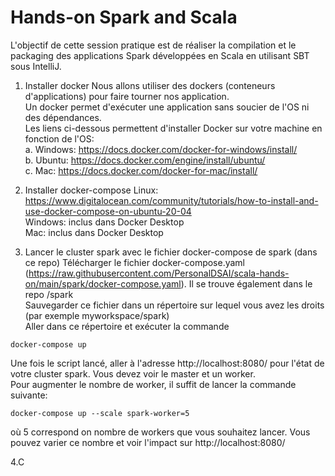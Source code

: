 # Hands-on Spark and Scala

L'objectif de cette session pratique est de réaliser la compilation et le packaging des applications Spark développées en Scala en utilisant SBT sous IntelliJ.  

1. Installer docker
Nous allons utiliser des dockers (conteneurs d'applications) pour faire tourner nos application.  
Un docker permet d'exécuter une application sans soucier de l'OS ni des dépendances.  
Les liens ci-dessous permettent d'installer Docker sur votre machine en fonction de l'OS:  
a. Windows: https://docs.docker.com/docker-for-windows/install/  
b. Ubuntu: https://docs.docker.com/engine/install/ubuntu/  
c. Mac: https://docs.docker.com/docker-for-mac/install/  

2. Installer docker-compose
Linux: https://www.digitalocean.com/community/tutorials/how-to-install-and-use-docker-compose-on-ubuntu-20-04  
Windows: inclus dans Docker Desktop  
Mac: inclus dans Docker Desktop  

3. Lancer le cluster spark avec le fichier docker-compose de spark (dans ce repo)
Télécharger le fichier docker-compose.yaml (https://raw.githubusercontent.com/PersonalDSAI/scala-hands-on/main/spark/docker-compose.yaml). Il se trouve également dans le repo /spark  
Sauvegarder ce fichier dans un répertoire sur lequel vous avez les droits (par exemple myworkspace/spark)  
Aller dans ce répertoire et exécuter la commande
```
docker-compose up
```
Une fois le script lancé, aller à l'adresse http://localhost:8080/ pour l'état de votre cluster spark. Vous devez voir le master et un worker.  
Pour augmenter le nombre de worker, il suffit de lancer la commande suivante:
```
docker-compose up --scale spark-worker=5
```
où 5 correspond on nombre de workers que vous souhaitez lancer. Vous pouvez varier ce nombre et voir l'impact sur http://localhost:8080/  

4.C
